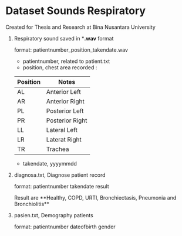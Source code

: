 # Dataset Sounds Respiratory

Created for Thesis and Research at Bina Nusantara University

1. Respiratory sound saved in ***.wav** format
    <p>format: patientnumber_position_takendate.wav</p>

    - patientnumber, related to patient.txt
    - position, chest area recorded :

    | Position | Notes |
    | --- | --- |
    | AL | Anterior Left |
    | AR | Anterior Right |
    | PL | Posterior Left | 
    | PR | Posterior Right | 
    | LL | Lateral Left |
    | LR | Laterat Right |
    | TR | Trachea |
    - takendate, yyyymmdd
2. diagnosa.txt, Diagnose patient record
    <p>format: patientnumber takendate result</p>
    Result are **Healthy, COPD, URTI, Bronchiectasis, Pneumonia and Bronchiolitis**
3. pasien.txt, Demography patients
    <p>format: patientnumber dateofbirth gender</p>    

